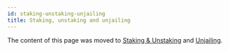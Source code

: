 ```yaml
---
id: staking-unstaking-unjailing
title: Staking, unstaking and unjailing
---
```


The content of this page was moved to [Staking & Unstaking](/validators/staking/staking) and [Unjailing](/validators/staking/unjailing).

